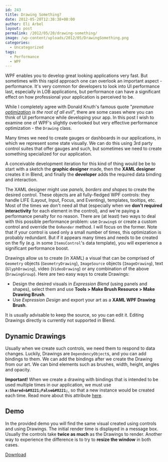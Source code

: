 ```yaml
---
id: 243
title: Drawing Something?
date: 2012-05-20T12:38:38+00:00
author: Eli Arbel
layout: post
permalink: /2012/05/20/drawing-something/
image: /wp-content/uploads/2012/05/DrawingSomething.png
categories:
  - Uncategorized
tags:
  - Performance
  - WPF
---
```

WPF enables you to develop great looking applications very fast. But sometimes with this rapid approach one can overlook an important aspect - performance. It's very common for developers to look into UI performance last, especially in LOB applications, but performance can have a significant effect on how professional your application is perceived to be.

<!--more-->

While I completely agree with Donald Knuth's famous quote "_premature [optimization](http://en.wikipedia.org/wiki/Program_optimization)_ _is the root of all evil_", there are some cases where you can think of UI performance while developing your app. In this post I wish to examine one of WPF's slightly overlooked but very effective performance optimization - the `Drawing` class.

Many times we need to create gauges or dashboards in our applications, in which we represent some state visually. We can do this using 3rd party control suites that offer gauges and such, but sometimes we need to create something specialized for our application.

A conceivable development iteration for this kind of thing would be be to start with a sketch the **graphic designer** made, then the **XAML designer** creates it in Blend, and finally the **developer** adds the required data binding and interaction.

The XAML designer might use _panels, borders and shapes_ to create the desired control. These objects are all fully-fledged WPF controls: they handle LIFE (Layout, Input, Focus, and Eventing), templates, tooltips, etc. Most of the times we don't need all that (especially when we **don't required interactivity** for each element in the control), and we're paying a performance penalty for no reason. There are (at least) two ways to deal with this possible performance problem: use `Drawing`s or create a custom control and override the `OnRender` method. I will focus on the former. Note that if your control is used only a small number of times, this optimization is probably redundant. But if it appears many times and needs to be created on the fly (e.g. in some `ItemsControl`'s data template), you will experience a significant performance boost.

Drawings allow us to create (in XAML) a visual that can be comprised of `Geometry` objects (`GeometryDrawing`), `ImageSource` objects (`ImageDrawing`), text (`GlyphDrawing`), video (`VideoDrawing`) or any combination of the above (`DrawingGroup`). Here are two easy ways to create Drawings:

  * Design the desired visuals in _Expression Blend_ (using panels and shapes), select them and use **Tools > Make Brush Resource > Make Drawing Brush**.
  * Use _Expression Design_ and export your art as a **XAML WPF Drawing Brush**.

It is usually advisable to keep the source, so you can edit it. Editing Drawings directly is currently not supported in Blend.

## 

## Dynamic Drawings

Usually when we create such controls, we need them to respond to data changes. Luckily, Drawings are `DependencyObject`s, and you can add bindings to them. We can add the bindings after we create the Drawing from our art. We can bind elements such as brushes, width, height, angles and opacity.

**Important!** When we create a drawing with bindings that is intended to be used multiple times in our application, we must use **`x:Shared=&#8221;False&#8221;`**, so that a new instance would be created each time. Read more about this attribute [here](http://msdn.microsoft.com/en-us/library/aa970778.aspx).

 

## Demo

In the provided demo you will find the same visual created using controls and using Drawings. The initial render time is displayed in a message box. Usually the controls take **twice as much** as the Drawings to render. Another way to experience the difference is to try to **resize the window** in both cases.

[Download](https://arbel.net/wp-content/uploads/2012/05/DrawingSomething1.zip)